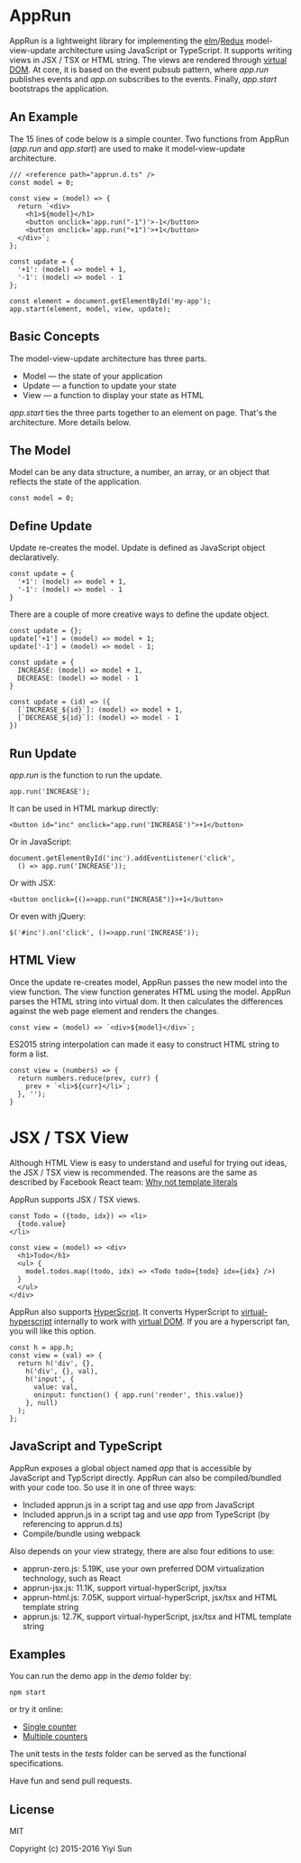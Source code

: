 # AppRun

AppRun is a lightweight library for implementing the [elm](http://elm-lang.org/)/[Redux](http://redux.js.org/)
model-view-update architecture using JavaScript or TypeScript.
It supports writing views in JSX / TSX or HTML string. The views
are rendered through [virtual DOM](https://github.com/Matt-Esch/virtual-dom).
At core, it is based on the event pubsub pattern, where _app.run_ publishes events and _app.on_ subscribes to the events.
Finally, _app.start_ bootstraps the application.

## An Example

The 15 lines of code below is a simple counter. Two functions from AppRun
(_app.run_ and _app.start_) are used to make it model-view-update architecture.
```
/// <reference path="apprun.d.ts" />
const model = 0;

const view = (model) => {
  return `<div>
    <h1>${model}</h1>
    <button onclick='app.run("-1")'>-1</button>
    <button onclick='app.run("+1")'>+1</button>
  </div>`;
};

const update = {
  '+1': (model) => model + 1,
  '-1': (model) => model - 1
};

const element = document.getElementById('my-app');
app.start(element, model, view, update);
```

## Basic Concepts

The model-view-update architecture has three parts.

* Model — the state of your application
* Update — a function to update your state
* View — a function to display your state as HTML

_app.start_ ties the three parts together to an element on page. That's the architecture. More details below.

## The Model

Model can be any data structure, a number, an array, or an object that reflects
the state of the application.
```
const model = 0;
```

## Define Update

Update re-creates the model. Update is defined as JavaScript object declaratively.
```
const update = {
  '+1': (model) => model + 1,
  '-1': (model) => model - 1
}
```
There are a couple of more creative ways to define the update object.

```
const update = {};
update['+1'] = (model) => model + 1;
update['-1'] = (model) => model - 1;
```
```
const update = {
  INCREASE: (model) => model + 1,
  DECREASE: (model) => model - 1
}
```
```
const update = (id) => ({
  [`INCREASE_${id}`]: (model) => model + 1,
  [`DECREASE_${id}`]: (model) => model - 1
})
```
## Run Update

_app.run_ is the function to run the update.
```
app.run('INCREASE');
```
It can be used in HTML markup directly:
```
<button id="inc" onclick="app.run('INCREASE')">+1</button>
```
Or in JavaScript:
```
document.getElementById('inc').addEventListener('click',
  () => app.run('INCREASE'));
```
Or with JSX:
```
<button onclick={()=>app.run("INCREASE")}>+1</button>
```
Or even with jQuery:
```
$('#inc').on('click', ()=>app.run('INCREASE'));
```

## HTML View

Once the update re-creates model, AppRun passes the new model into the view function.
The view function generates HTML using the model. AppRun parses the HTML string into
virtual dom. It then calculates the differences against the web page element and renders the changes.

```
const view = (model) => `<div>${model}</div>`;
```
ES2015 string interpolation can made it easy to construct HTML string to form a list.
```
const view = (numbers) => {
  return numbers.reduce(prev, curr) {
    prev + `<li>${curr}</li>`;
  }, '');
}
```

# JSX / TSX View

Although HTML View is easy to understand and useful for trying out ideas, the JSX / TSX view is
recommended. The reasons are the same as described by Facebook React team:
[Why not template literals](http://facebook.github.io/jsx/#why-not-template-literals)

AppRun supports JSX / TSX views.

```
const Todo = ({todo, idx}) => <li>
  {todo.value}
</li>

const view = (model) => <div>
  <h1>Todo</h1>
  <ul> {
    model.todos.map((todo, idx) => <Todo todo={todo} idx={idx} />)
  }
  </ul>
</div>

```

AppRun also supports [HyperScript](https://github.com/dominictarr/hyperscript).
It converts HyperScript to [virtual-hyperscript](https://github.com/Matt-Esch/virtual-dom/blob/master/virtual-hyperscript/README.md)
internally to work with [virtual DOM](https://github.com/Matt-Esch/virtual-dom).
If you are a hyperscript fan, you will like this option.

```
const h = app.h;
const view = (val) => {
  return h('div', {},
    h('div', {}, val),
    h('input', {
      value: val,
      oninput: function() { app.run('render', this.value)}
    }, null)
  );
};
```

## JavaScript and TypeScript

AppRun exposes a global object named _app_ that is accessible by JavaScript and TypScript directly.
AppRun can also be compiled/bundled with your code too. So use it in one of three ways:

* Included apprun.js in a script tag and use _app_ from JavaScript
* Included apprun.js in a script tag and use _app_ from TypeScript (by referencing to apprun.d.ts)
* Compile/bundle using webpack

Also depends on your view strategy, there are also four editions to use:

* apprun-zero.js: 5.19K, use your own preferred DOM virtualization technology, such as React
* apprun-jsx.js: 11.1K, support virtual-hyperScript, jsx/tsx
* apprun-html.js: 7.05K, support virtual-hyperScript, jsx/tsx and HTML template string
* apprun.js: 12.7K, support virtual-hyperScript, jsx/tsx and HTML template string

## Examples

You can run the demo app in the _demo_ folder by:
```
npm start
```
or try it online:

* [Single counter](https://jsfiddle.net/ap1kgyeb/)
* [Multiple counters](https://jsfiddle.net/ap1kgyeb/1/)

The unit tests in the _tests_ folder can be served as the functional specifications.

Have fun and send pull requests.

## License

MIT

Copyright (c) 2015-2016 Yiyi Sun